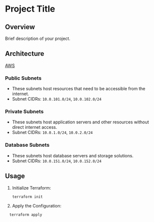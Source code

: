 # Project Title

## Overview
Brief description of your project.

## Architecture
[AWS ](https://github.com/zessam/terraform-aws/assets/72177003/e7c51519-1a9a-4c7b-887d-42400f81804a)

### Public Subnets
- These subnets host resources that need to be accessible from the internet.
- Subnet CIDRs: `10.0.101.0/24`, `10.0.102.0/24`

### Private Subnets
- These subnets host application servers and other resources without direct internet access.
- Subnet CIDRs: `10.0.1.0/24`, `10.0.2.0/24`

### Database Subnets
- These subnets host database servers and storage solutions.
- Subnet CIDRs: `10.0.151.0/24`, `10.0.152.0/24`

## Usage
1. Initialize Terraform:
   ```sh
   terraform init

2. Apply the Configuration:
 ```sh
   terraform apply
